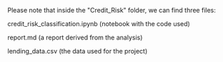 Please note that inside the "Credit_Risk" folder, we can find three files:

credit_risk_classification.ipynb (notebook with the code used)

report.md (a report derived from the analysis)

lending_data.csv (the data used for the project)
